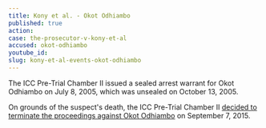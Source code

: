 ```yaml
---
title: Kony et al. - Okot Odhiambo
published: true
action:
case: the-prosecutor-v-kony-et-al
accused: okot-odhiambo
youtube_id:
slug: kony-et-al-events-okot-odhiambo
---
```



The ICC Pre-Trial Chamber II issued a sealed arrest warrant for Okot Odhiambo on July 8, 2005, which was unsealed on October 13, 2005.&nbsp;

On grounds of the suspect's death, the ICC Pre-Trial Chamber II&nbsp;[decided to terminate the proceedings against Okot Odhiambo](https://www.icc-cpi.int/Pages/record.aspx?docNo=ICC-02/04-01/05-431)&nbsp;on September 7, 2015.